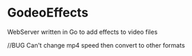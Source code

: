# GodeoEffects
WebServer written in Go to add effects to video files

//BUG Can't change mp4 speed then convert to other formats